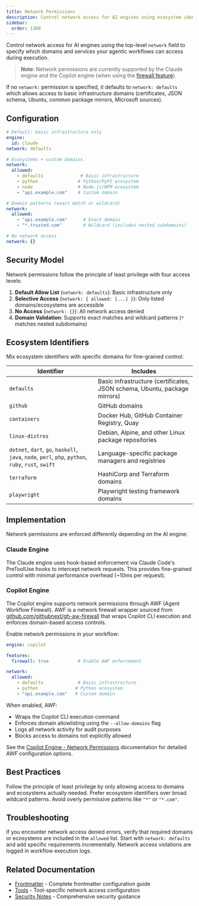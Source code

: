 ```yaml
---
title: Network Permissions
description: Control network access for AI engines using ecosystem identifiers and domain allowlists
sidebar:
  order: 1300
---
```


Control network access for AI engines using the top-level `network` field to specify which domains and services your agentic workflows can access during execution.

> **Note**: Network permissions are currently supported by the Claude engine and the Copilot engine (when using the [firewall feature](/gh-aw/reference/engines/#network-firewall-awf)).

If no `network:` permission is specified, it defaults to `network: defaults` which allows access to basic infrastructure domains (certificates, JSON schema, Ubuntu, common package mirrors, Microsoft sources).

## Configuration

```yaml
# Default: basic infrastructure only
engine:
  id: claude
network: defaults

# Ecosystems + custom domains
network:
  allowed:
    - defaults              # Basic infrastructure
    - python               # Python/PyPI ecosystem
    - node                 # Node.js/NPM ecosystem
    - "api.example.com"    # Custom domain

# Domain patterns (exact match or wildcard)
network:
  allowed:
    - "api.example.com"      # Exact domain
    - "*.trusted.com"        # Wildcard (includes nested subdomains)

# No network access
network: {}
```

## Security Model

Network permissions follow the principle of least privilege with four access levels:

1. **Default Allow List** (`network: defaults`): Basic infrastructure only
2. **Selective Access** (`network: { allowed: [...] }`): Only listed domains/ecosystems are accessible
3. **No Access** (`network: {}`): All network access denied
4. **Domain Validation**: Supports exact matches and wildcard patterns (`*` matches nested subdomains)


## Ecosystem Identifiers

Mix ecosystem identifiers with specific domains for fine-grained control:

| Identifier | Includes |
|------------|----------|
| `defaults` | Basic infrastructure (certificates, JSON schema, Ubuntu, package mirrors) |
| `github` | GitHub domains |
| `containers` | Docker Hub, GitHub Container Registry, Quay |
| `linux-distros` | Debian, Alpine, and other Linux package repositories |
| `dotnet`, `dart`, `go`, `haskell`, `java`, `node`, `perl`, `php`, `python`, `ruby`, `rust`, `swift` | Language-specific package managers and registries |
| `terraform` | HashiCorp and Terraform domains |
| `playwright` | Playwright testing framework domains |


## Implementation

Network permissions are enforced differently depending on the AI engine:

### Claude Engine

The Claude engine uses hook-based enforcement via Claude Code's PreToolUse hooks to intercept network requests. This provides fine-grained control with minimal performance overhead (~10ms per request).

### Copilot Engine

The Copilot engine supports network permissions through AWF (Agent Workflow Firewall). AWF is a network firewall wrapper sourced from [github.com/githubnext/gh-aw-firewall](https://github.com/githubnext/gh-aw-firewall) that wraps Copilot CLI execution and enforces domain-based access controls.

Enable network permissions in your workflow:

```yaml
engine: copilot

features:
  firewall: true           # Enable AWF enforcement

network:
  allowed:
    - defaults             # Basic infrastructure
    - python              # Python ecosystem
    - "api.example.com"   # Custom domain
```

When enabled, AWF:
- Wraps the Copilot CLI execution command
- Enforces domain allowlisting using the `--allow-domains` flag
- Logs all network activity for audit purposes
- Blocks access to domains not explicitly allowed

See the [Copilot Engine - Network Permissions](/gh-aw/reference/engines/#network-permissions) documentation for detailed AWF configuration options.

## Best Practices

Follow the principle of least privilege by only allowing access to domains and ecosystems actually needed. Prefer ecosystem identifiers over broad wildcard patterns. Avoid overly permissive patterns like `"*"` or `"*.com"`.

## Troubleshooting

If you encounter network access denied errors, verify that required domains or ecosystems are included in the `allowed` list. Start with `network: defaults` and add specific requirements incrementally. Network access violations are logged in workflow execution logs.

## Related Documentation

- [Frontmatter](/gh-aw/reference/frontmatter/) - Complete frontmatter configuration guide
- [Tools](/gh-aw/reference/tools/) - Tool-specific network access configuration
- [Security Notes](/gh-aw/guides/security/) - Comprehensive security guidance
